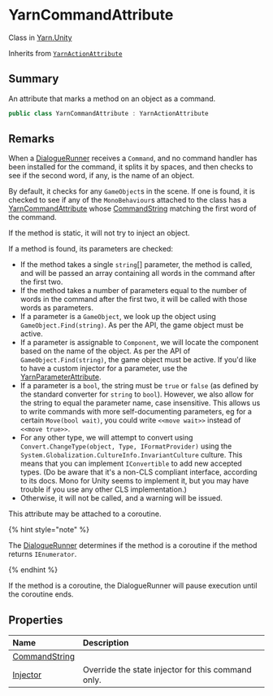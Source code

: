 # YarnCommandAttribute

Class in [Yarn.Unity](api/csharp/yarn.unity.md)

Inherits from [`YarnActionAttribute`](api/csharp/yarn.unity.yarnactionattribute.md)

## Summary


An attribute that marks a method on an object as a command.


```csharp
public class YarnCommandAttribute : YarnActionAttribute
```

## Remarks

<p>
When a <a href="yarn.unity.dialoguerunner.md">DialogueRunner</a> receives a <code>Command</code>,
and no command handler has been installed for the command, it splits it
by spaces, and then checks to see if the second word, if any, is the
name of an object.
</p> <p>
By default, it checks for any <code>GameObject</code>s in the scene. If
one is found, it is checked to see if any of the <code>MonoBehaviour</code>s attached to the class has a <a href="yarn.unity.yarncommandattribute.md">YarnCommandAttribute</a> whose <a href="yarn.unity.yarncommandattribute.commandstring.md">CommandString</a> matching the first word of
the command.
</p> <p>If the method is static, it will not try to inject an
object.</p> <p>If a method is found, its parameters are checked:</p> <ul type="bullet">
<li>
If the method takes a single <code>string</code>[] parameter, the
method is called, and will be passed an array containing all words in
the command after the first two.
</li>
<li>
If the method takes a number of parameters equal to the number of words
in the command after the first two, it will be called with those words
as parameters.
</li>
<li>
If a parameter is a <code>GameObject</code>, we look up the object
using <code>GameObject.Find(string)</code>. As per the API, the game
object must be active.
</li>
<li>
If a parameter is assignable to <code>Component</code>, we will locate
the component based on the name of the object. As per the API of <code>GameObject.Find(string)</code>, the game object must be active. If
you'd like to have a custom injector for a parameter, use the <a href="yarn.unity.yarnparameterattribute.md">YarnParameterAttribute</a>.
</li>
<li>
If a parameter is a <code>bool</code>, the string must be <code>true</code>
or <code>false</code> (as defined by the standard converter for <code>string</code> to <code>bool</code>). However, we also allow for the
string to equal the parameter name, case insensitive. This allows us to
write commands with more self-documenting parameters, eg for a certain
<code>Move(bool wait)</code>, you could write <code>&lt;&lt;move wait&gt;&gt;</code>
instead of <code>&lt;&lt;move true&gt;&gt;</code>.
</li>
<li>
For any other type, we will attempt to convert using <code>Convert.ChangeType(object, Type, IFormatProvider)</code> using the
<code>System.Globalization.CultureInfo.InvariantCulture</code> culture.
This means that you can implement <code>IConvertible</code> to add new
accepted types. (Do be aware that it's a non-CLS compliant interface,
according to its docs. Mono for Unity seems to implement it, but you may
have trouble if you use any other CLS implementation.)
</li>
<li>Otherwise, it will not be called, and a warning will be
issued.</li>
</ul> <p>This attribute may be attached to a coroutine. </p> <p>
{% hint style="note" %}

The <a href="yarn.unity.dialoguerunner.md">DialogueRunner</a> determines if the method is a coroutine
if the method returns <code>IEnumerator</code>. 

{% endhint %}
</p> <p>
If the method is a coroutine, the DialogueRunner will pause execution
until the coroutine ends.
</p>

## Properties

|Name|Description|
|:---|:---|
|[CommandString](api/csharp/yarn.unity.yarncommandattribute.commandstring.md)||
|[Injector](api/csharp/yarn.unity.yarncommandattribute.injector.md)|Override the state injector for this command only.|

